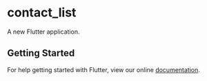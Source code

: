 # contact_list

A new Flutter application.

## Getting Started

For help getting started with Flutter, view our online
[documentation](https://flutter.io/).
